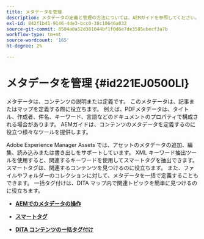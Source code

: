 ```yaml
---
title: メタデータを管理
description: メタデータの定義と管理の方法については、AEMガイドを参照してください。 スマートタグと一括タグ付けを使用して、DITA マップ内の関連トピックを簡単に検索できます。
exl-id: 842f1b41-9146-4de3-bcc0-38c10646a032
source-git-commit: 8504a0a52d381044bf1f0d6e7de3585ebecf3a7b
workflow-type: tm+mt
source-wordcount: '165'
ht-degree: 2%

---
```


# メタデータを管理 {#id221EJ0500LI}

メタデータは、コンテンツの説明または定義です。 このメタデータは、記事またはマップを定義する際に役立ちます。 例えば、PDFメタデータは、タイトル、作成者、件名、キーワード、言語などのドキュメントのプロパティで構成される場合があります。 AEMガイドは、コンテンツのメタデータを定義するのに役立つ様々なツールを提供します。

Adobe Experience Manager Assets では、アセットのメタデータの追加、編集、読み込みまたは書き出しをサポートしています。 XML キーワード抽出ツールを使用すると、関連するキーワードを使用してスマートタグを抽出できます。 スマートタグは、関連するコンテンツを見つけるのに役立ちます。 また、ファイルやフォルダーのコレクションに対して、メタデータを一括で定義することもできます。 一括タグ付けは、DITA マップ内で関連トピックを簡単に見つけるのに役立ちます。

- **[AEMでのメタデータの操作](metadata-dita.md)**

- **[スマートタグ](web-editor-smart-tagging.md)**

- **[DITA コンテンツの一括タグ付け](map-editor-bulk-tagging.md)**
